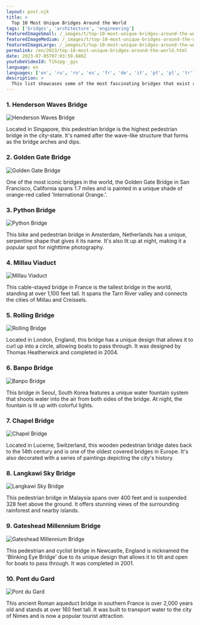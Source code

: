 ```yaml
---
layout: post.njk
title: >
  Top 10 Most Unique Bridges Around the World
tags: ['bridges', 'architecture', 'engineering']
featuredImageSmall: /_images/t/top-10-most-unique-bridges-around-the-world-cover-en-small.webp
featuredImageMedium: /_images/t/top-10-most-unique-bridges-around-the-world-cover-en-medium.webp
featuredImageLarge: /_images/t/top-10-most-unique-bridges-around-the-world-cover-en-large.webp
permalink: /en/2023/top-10-most-unique-bridges-around-the-world.html
date: 2023-07-05T07:03:59.686Z
youtubeVideoId: Tihzpg-_gyc
language: en
languages: ['en', 'ru', 'ro', 'es', 'fr', 'de', 'it', 'pt', 'pl', 'tr']
description: >
  This list showcases some of the most fascinating bridges that exist around the globe. Whether it's due to their intricate design, location or purpose, these bridges are sure to leave a lasting impression.
---
```


### 1. Henderson Waves Bridge

![Henderson Waves Bridge](/_images/4/487bc04d90ddf841f4d7c3661ee12e7e-medium.webp)

Located in Singapore, this pedestrian bridge is the highest pedestrian bridge in the city-state. It's named after the wave-like structure that forms as the bridge arches and dips.

### 2. Golden Gate Bridge

![Golden Gate Bridge](/_images/5/5ebb24914f30c12f784634982b33c7b1-medium.webp)

One of the most iconic bridges in the world, the Golden Gate Bridge in San Francisco, California spans 1.7 miles and is painted in a unique shade of orange-red called 'International Orange.'.

### 3. Python Bridge

![Python Bridge](/_images/b/b6dfc91e9e5d530e5acd9d8e5cfce8c9-medium.webp)

This bike and pedestrian bridge in Amsterdam, Netherlands has a unique, serpentine shape that gives it its name. It's also lit up at night, making it a popular spot for nighttime photography.

### 4. Millau Viaduct

![Millau Viaduct](/_images/2/24c1367e072b6f69f5a9735b6bb448d6-medium.webp)

This cable-stayed bridge in France is the tallest bridge in the world, standing at over 1,100 feet tall. It spans the Tarn River valley and connects the cities of Millau and Creissels.

### 5. Rolling Bridge

![Rolling Bridge](/_images/8/85e6cd5f7ad5df1ae008c183178fe40a-medium.webp)

Located in London, England, this bridge has a unique design that allows it to curl up into a circle, allowing boats to pass through. It was designed by Thomas Heatherwick and completed in 2004.

### 6. Banpo Bridge

![Banpo Bridge](/_images/9/91c9b2f3cef4ec9569ed3ca0d5197f55-medium.webp)

This bridge in Seoul, South Korea features a unique water fountain system that shoots water into the air from both sides of the bridge. At night, the fountain is lit up with colorful lights.

### 7. Chapel Bridge

![Chapel Bridge](/_images/9/9a83070c2573df0e68c8402892cb45cc-medium.webp)

Located in Lucerne, Switzerland, this wooden pedestrian bridge dates back to the 14th century and is one of the oldest covered bridges in Europe. It's also decorated with a series of paintings depicting the city's history.

### 8. Langkawi Sky Bridge

![Langkawi Sky Bridge](/_images/8/83c01d3bb2f56833b0332dd86ddf6e15-medium.webp)

This pedestrian bridge in Malaysia spans over 400 feet and is suspended 328 feet above the ground. It offers stunning views of the surrounding rainforest and nearby islands.

### 9. Gateshead Millennium Bridge

![Gateshead Millennium Bridge](/_images/e/e7990b6af368e302f2bf3081af078b67-medium.webp)

This pedestrian and cyclist bridge in Newcastle, England is nicknamed the 'Blinking Eye Bridge' due to its unique design that allows it to tilt and open for boats to pass through. It was completed in 2001.

### 10. Pont du Gard

![Pont du Gard](/_images/f/f0a0c83f9507c74f04b613b944ced421-medium.webp)

This ancient Roman aqueduct bridge in southern France is over 2,000 years old and stands at over 160 feet tall. It was built to transport water to the city of Nimes and is now a popular tourist attraction.

